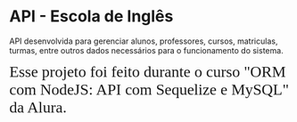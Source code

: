 # API - Escola de Inglês

API desenvolvida para gerenciar alunos, professores, cursos, matriculas, turmas, entre outros dados necessários para o funcionamento do sistema.

<span style="font-family:Papyrus; font-size:2em;">Esse projeto foi feito durante o curso "ORM com NodeJS: API com Sequelize e MySQL" da Alura.</span>
